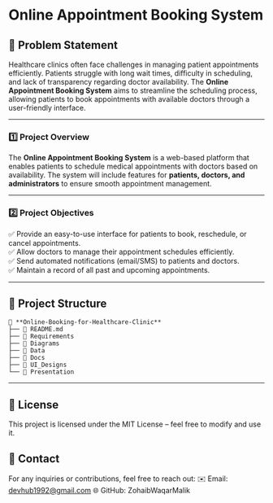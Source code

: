 # Online Appointment Booking System

## 📌 Problem Statement
Healthcare clinics often face challenges in managing patient appointments efficiently. Patients struggle with long wait times, difficulty in scheduling, and lack of transparency regarding doctor availability. The **Online Appointment Booking System** aims to streamline the scheduling process, allowing patients to book appointments with available doctors through a user-friendly interface.

---

### 1️⃣ Project Overview
The **Online Appointment Booking System** is a web-based platform that enables patients to schedule medical appointments with doctors based on availability. The system will include features for **patients, doctors, and administrators** to ensure smooth appointment management.

---

### 2️⃣ Project Objectives
✅ Provide an easy-to-use interface for patients to book, reschedule, or cancel appointments.  
✅ Allow doctors to manage their appointment schedules efficiently.  
✅ Send automated notifications (email/SMS) to patients and doctors.  
✅ Maintain a record of all past and upcoming appointments.  

---

## 📂 Project Structure
	📁 **Online-Booking-for-Healthcare-Clinic**  
	├── 📄 README.md  
	├── 📁 Requirements  
	├── 📁 Diagrams  
	├── 📁 Data  
	├── 📁 Docs  
	├── 📁 UI_Designs  
	└── 📁 Presentation  


---

## 📜 License
This project is licensed under the MIT License – feel free to modify and use it.

## 📩 Contact
For any inquiries or contributions, feel free to reach out:
✉️ Email: devhub1992@gmail.com
🌐 GitHub: ZohaibWaqarMalik
